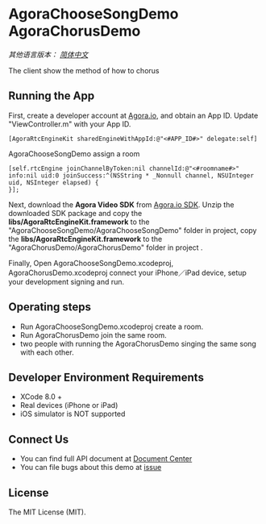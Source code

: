 # AgoraChooseSongDemo AgoraChorusDemo

*其他语言版本： [简体中文](README.md)*

The client show the method of  how to chorus 

## Running the App
First, create a developer account at [Agora.io](https://dashboard.agora.io/signin/), and obtain an App ID. Update "ViewController.m" with your App ID.

```
[AgoraRtcEngineKit sharedEngineWithAppId:@"<#APP_ID#>" delegate:self] 
```
AgoraChooseSongDemo assign a room
```
[self.rtcEngine joinChannelByToken:nil channelId:@"<#roomname#>"  info:nil uid:0 joinSuccess:^(NSString * _Nonnull channel, NSUInteger uid, NSInteger elapsed) {
}];

```
Next, download the **Agora Video SDK** from [Agora.io SDK](https://www.agora.io/en/blog/download/). Unzip the downloaded SDK package and copy the **libs/AgoraRtcEngineKit.framework** to the "AgoraChooseSongDemo/AgoraChooseSongDemo" folder in project, copy the **libs/AgoraRtcEngineKit.framework** to the "AgoraChorusDemo/AgoraChorusDemo" folder in project . 

Finally, Open AgoraChooseSongDemo.xcodeproj,  AgoraChorusDemo.xcodeproj  connect your iPhone／iPad device, setup your development signing and run.

## Operating steps
* Run AgoraChooseSongDemo.xcodeproj create a room.
* Run AgoraChorusDemo join the same room.
* two people with running  the AgoraChorusDemo singing the same song with each other.
## Developer Environment Requirements
* XCode 8.0 +
* Real devices (iPhone or iPad)
* iOS simulator is NOT supported

## Connect Us

- You can find full API document at [Document Center](https://docs.agora.io/en/)
- You can file bugs about this demo at [issue](https://github.com/AgoraIO/Agora-client-side-AV-capturing-for-streaming-iOS/issues)

## License

The MIT License (MIT).
